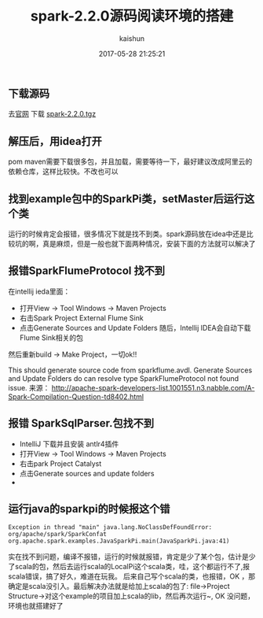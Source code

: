﻿---
title: spark-2.2.0源码阅读环境的搭建
date: 2017-05-28 21:25:21
tags: [spark]
categories: [大数据,spark]
author: kaishun
id: 64
permalink: spark-sourcecode-install
---


## 下载源码  
去[官网](http://spark.apache.org/downloads.html) 下载 [spark-2.2.0.tgz](https://d3kbcqa49mib13.cloudfront.net/spark-2.2.0.tgz)

## 解压后，用idea打开
pom maven需要下载很多包，并且加载，需要等待一下，最好建议改成阿里云的依赖仓库，这样比较快。不改也可以
<!-- more -->
## 找到example包中的SparkPi类，setMaster后运行这个类
运行的时候肯定会报错，很多情况下就是找不到类。spark源码放在idea中还是比较坑的啊，真是麻烦，但是一般也就下面两种情况，安装下面的方法就可以解决了
## 报错SparkFlumeProtocol 找不到

在intellij ieda里面： 
- 打开View -> Tool Windows -> Maven Projects 
- 右击Spark Project External Flume Sink 
- 点击Generate Sources and Update Folders 
随后，Intellij IDEA会自动下载Flume Sink相关的包

然后重新build -> Make Project，一切ok!!

This should generate source code from sparkflume.avdl. 
Generate Sources and Update Folders do can resolve type SparkFlumeProtocol not found issue.
来源： http://apache-spark-developers-list.1001551.n3.nabble.com/A-Spark-Compilation-Question-td8402.html  

## 报错 SparkSqlParser.包找不到
  
- IntelliJ 下载并且安装 antlr4插件
- 打开View -> Tool Windows -> Maven Projects 
- 右击park Project Catalyst
- 点击Generate sources and update folders
- 


## 运行java的sparkpi的时候报这个错 

```
Exception in thread "main" java.lang.NoClassDefFoundError: org/apache/spark/SparkConfat org.apache.spark.examples.JavaSparkPi.main(JavaSparkPi.java:41)  
```
实在找不到问题，编译不报错，运行的时候就报错，肯定是少了某个包，估计是少了scala的包，然后去运行scala的LocalPi这个scala类，哇，这个都运行不了,报scala错误，搞了好久，难道在玩我。
后来自己写个scala的类，也报错，OK ，那确定是scala没引入。最后解决办法就是给加上scala的包了: 
file->Project Structure->对这个example的项目加上scala的lib，然后再次运行~, OK 没问题，环境也就搭建好了

